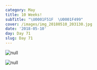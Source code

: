 ```yaml
---
category: May
title: 10 Weeks!
subTitle: "\U0001F51F  \U0001F499"
cover: /images/img_20180510_203130.jpg
date: '2018-05-10'
day: Day 71
slug: Day 71
---
```

![null](/images/img_20180510_203130.jpg)

![null](/images/img_20180510_175710.jpg)
